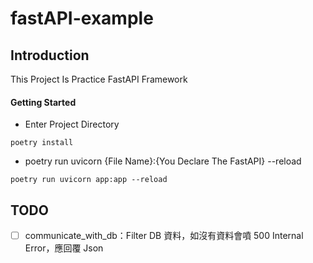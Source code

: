 # fastAPI-example

## Introduction

This Project Is Practice FastAPI Framework


#### Getting Started

- Enter Project Directory
```
poetry install
```

- poetry run uvicorn {File Name}:{You Declare The FastAPI} --reload
```
poetry run uvicorn app:app --reload
```


## TODO

- [ ] communicate_with_db：Filter DB 資料，如沒有資料會噴 500 Internal Error，應回覆 Json





